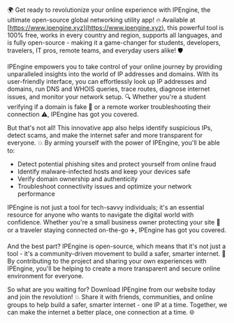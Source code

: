 🌍 Get ready to revolutionize your online experience with IPEngine, the ultimate open-source global networking utility app! 🔥 Available at [https://www.ipengine.xyz](https://www.ipengine.xyz), this powerful tool is 100% free, works in every country and region, supports all languages, and is fully open-source - making it a game-changer for students, developers, travelers, IT pros, remote teams, and everyday users alike! 🛡️

IPEngine empowers you to take control of your online journey by providing unparalleled insights into the world of IP addresses and domains. With its user-friendly interface, you can effortlessly look up IP addresses and domains, run DNS and WHOIS queries, trace routes, diagnose internet issues, and monitor your network setup. 🔍 Whether you're a student verifying if a domain is fake 🤔 or a remote worker troubleshooting their connection ⚠️, IPEngine has got you covered.

But that's not all! This innovative app also helps identify suspicious IPs, detect scams, and make the internet safer and more transparent for everyone. 💥 By arming yourself with the power of IPEngine, you'll be able to:

* Detect potential phishing sites and protect yourself from online fraud
* Identify malware-infected hosts and keep your devices safe
* Verify domain ownership and authenticity
* Troubleshoot connectivity issues and optimize your network performance

IPEngine is not just a tool for tech-savvy individuals; it's an essential resource for anyone who wants to navigate the digital world with confidence. Whether you're a small business owner protecting your site 🏢 or a traveler staying connected on-the-go ✈️, IPEngine has got you covered.

And the best part? IPEngine is open-source, which means that it's not just a tool - it's a community-driven movement to build a safer, smarter internet. 🚀 By contributing to the project and sharing your own experiences with IPEngine, you'll be helping to create a more transparent and secure online environment for everyone.

So what are you waiting for? Download IPEngine from our website today and join the revolution! 💥 Share it with friends, communities, and online groups to help build a safer, smarter internet - one IP at a time. Together, we can make the internet a better place, one connection at a time. 🌐
